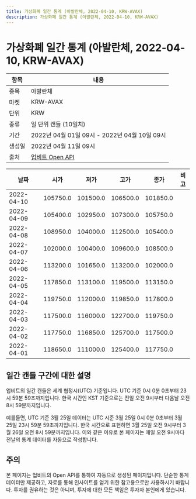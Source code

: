 ```yaml
---
title: 가상화폐 일간 통계 (아발란체, 2022-04-10, KRW-AVAX)
description: 가상화폐 일간 통계 (아발란체, 2022-04-10, KRW-AVAX)
---
```



가상화폐 일간 통계 (아발란체, 2022-04-10, KRW-AVAX)
===

|항목|내용|
|--|--|
|종목|아발란체|
|마켓|KRW-AVAX|
|단위|KRW|
|종류|일 단위 캔들 (10일치)|
|기간|2022년 04월 01일 09시 - 2022년 04월 10일 09시|
|생성일|2022년 04월 11일 09시|
|출처|[업비트 Open API](https://docs.upbit.com)|


|날짜|시가|저가|고가|종가|비고|
|--|--|--|--|--|--|
|2022-04-10|105750.0|101500.0|106500.0|101850.0|    |
|2022-04-09|105400.0|102950.0|107300.0|105750.0|    |
|2022-04-08|108950.0|104000.0|112500.0|105400.0|    |
|2022-04-07|102000.0|100400.0|109600.0|108500.0|    |
|2022-04-06|113200.0|101650.0|113200.0|102000.0|    |
|2022-04-05|117850.0|113100.0|119500.0|113150.0|    |
|2022-04-04|119750.0|112000.0|119850.0|117800.0|    |
|2022-04-03|117500.0|116000.0|122700.0|119750.0|    |
|2022-04-02|117750.0|116850.0|125700.0|117500.0|    |
|2022-04-01|118650.0|111000.0|125400.0|117750.0|    |


일간 캔들 구간에 대한 설명
---


업비트의 일간 캔들은 세계 협정시(UTC) 기준입니다. 
UTC 기준 0시 0분 0초부터 23시 59분 59초까지입니다. 
한국 시간인 KST 기준으로는 전일 오전 9시부터 다음날 오전 8시 59분까지입니다. 


예를들면, UTC 기준 3월 25일 데이터는 UTC 시준 3월 25일 0시 0분 0초부터 3월 25일 23시 59분 59초까지입니다. 
한국 시간으로 표현하면 3월 25일 오전 9시부터 3월 26일 오전 8시 59분까지입니다. 
이와 같은 이유로 본 페이지는 매일 오전 9시마다 전날의 통계 데이터를 자동으로 작성합니다. 


주의
---


본 페이지는 업비트의 Open API를 통하여 자동으로 생성된 페이지입니다. 
단순한 통계 데이터만 제공하고, 자료를 통해 인사이트를 얻기 위한 참고용으로만 사용하시기 바랍니다. 
투자를 권유하는 것은 아니며, 투자에 대한 모든 책임은 투자자 본인에게 있습니다. 
